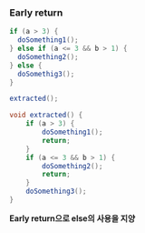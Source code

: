 ### Early return

```java
if (a > 3) {
  doSomething1();
} else if (a <= 3 && b > 1) {
  doSomething2();
} else {
  doSomethig3();
}
```

```java
extracted();

void extracted() {
    if (a > 3) {
        doSomething1();
        return;
    }
    if (a <= 3 && b > 1) {
        doSomething2();
        return;
    }
    doSomething3();
}
```

**Early return으로 else의 사용을 지양**